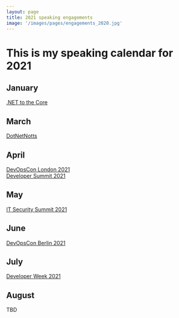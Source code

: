 ```yaml
---
layout: page
title: 2021 speaking engagements
image: '/images/pages/engagements_2020.jpg'
---
```


# This is my speaking calendar for 2021

January
---
[.NET to the Core](https://www.meetup.com/NET-to-the-Core/events/275247089/)  

March
---
[DotNetNotts](https://www.meetup.com/dotnetnotts/events/276911331)  

April
---
[DevOpsCon London 2021](https://devopscon.io/business-company-culture/devops-during-covid-19-what-did-we-learn/)  
[Developer Summit 2021](https://wurreka.com/ict/virtual-conference/gids-2021/speaker/matteo-emili)  

May
---
[IT Security Summit 2021](https://it-security-summit.de/conference-day/how-to-make-security-pervasive-without-falling-into-the-devsecops-trap/)  

June
---
[DevOpsCon Berlin 2021](https://devopscon.io/business-company-culture/devops-during-covid-19-what-did-we-learn/)  

July
---
[Developer Week 2021](https://www.developer-week.de/en/program-2020/#/tag-4)  

August
---
TBD
